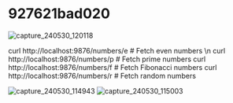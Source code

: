 # 927621bad020

![capture_240530_120118](https://github.com/kaniyamudhan/927621bad020/assets/112994943/7a4d2027-578c-4b66-97ed-5c9dd4a3e50c)

curl http://localhost:9876/numbers/e  # Fetch even numbers \n
curl http://localhost:9876/numbers/p  # Fetch prime numbers
curl http://localhost:9876/numbers/f  # Fetch Fibonacci numbers
curl http://localhost:9876/numbers/r  # Fetch random numbers

![capture_240530_114943](https://github.com/kaniyamudhan/927621bad020/assets/112994943/e762ea39-8ace-424f-8d12-b420dadb1714)
![capture_240530_115003](https://github.com/kaniyamudhan/927621bad020/assets/112994943/b042ff99-ca49-4d69-aab0-6d6fcf89cca2)


